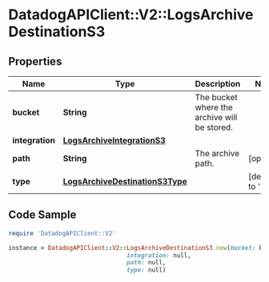 # DatadogAPIClient::V2::LogsArchiveDestinationS3

## Properties

Name | Type | Description | Notes
------------ | ------------- | ------------- | -------------
**bucket** | **String** | The bucket where the archive will be stored. | 
**integration** | [**LogsArchiveIntegrationS3**](LogsArchiveIntegrationS3.md) |  | 
**path** | **String** | The archive path. | [optional] 
**type** | [**LogsArchiveDestinationS3Type**](LogsArchiveDestinationS3Type.md) |  | [default to &#39;s3&#39;]

## Code Sample

```ruby
require 'DatadogAPIClient::V2'

instance = DatadogAPIClient::V2::LogsArchiveDestinationS3.new(bucket: bucket-name,
                                 integration: null,
                                 path: null,
                                 type: null)
```



